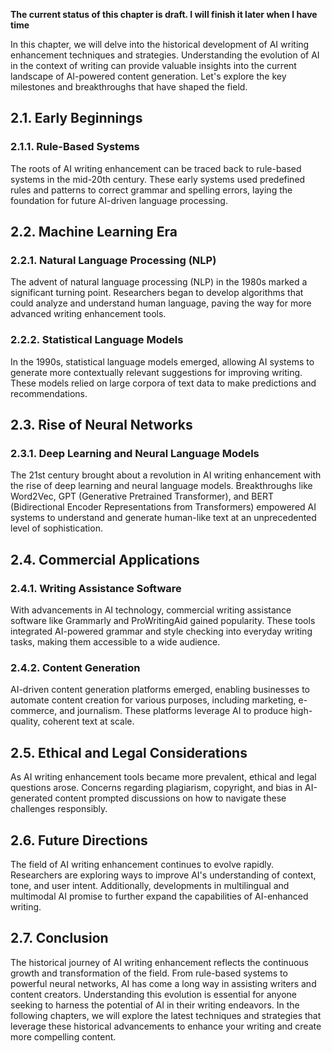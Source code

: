 **The current status of this chapter is draft. I will finish it later when I have time**

In this chapter, we will delve into the historical development of AI writing enhancement techniques and strategies. Understanding the evolution of AI in the context of writing can provide valuable insights into the current landscape of AI-powered content generation. Let's explore the key milestones and breakthroughs that have shaped the field.

2.1. Early Beginnings
---------------------

### 2.1.1. Rule-Based Systems

The roots of AI writing enhancement can be traced back to rule-based systems in the mid-20th century. These early systems used predefined rules and patterns to correct grammar and spelling errors, laying the foundation for future AI-driven language processing.

2.2. Machine Learning Era
-------------------------

### 2.2.1. Natural Language Processing (NLP)

The advent of natural language processing (NLP) in the 1980s marked a significant turning point. Researchers began to develop algorithms that could analyze and understand human language, paving the way for more advanced writing enhancement tools.

### 2.2.2. Statistical Language Models

In the 1990s, statistical language models emerged, allowing AI systems to generate more contextually relevant suggestions for improving writing. These models relied on large corpora of text data to make predictions and recommendations.

2.3. Rise of Neural Networks
----------------------------

### 2.3.1. Deep Learning and Neural Language Models

The 21st century brought about a revolution in AI writing enhancement with the rise of deep learning and neural language models. Breakthroughs like Word2Vec, GPT (Generative Pretrained Transformer), and BERT (Bidirectional Encoder Representations from Transformers) empowered AI systems to understand and generate human-like text at an unprecedented level of sophistication.

2.4. Commercial Applications
----------------------------

### 2.4.1. Writing Assistance Software

With advancements in AI technology, commercial writing assistance software like Grammarly and ProWritingAid gained popularity. These tools integrated AI-powered grammar and style checking into everyday writing tasks, making them accessible to a wide audience.

### 2.4.2. Content Generation

AI-driven content generation platforms emerged, enabling businesses to automate content creation for various purposes, including marketing, e-commerce, and journalism. These platforms leverage AI to produce high-quality, coherent text at scale.

2.5. Ethical and Legal Considerations
-------------------------------------

As AI writing enhancement tools became more prevalent, ethical and legal questions arose. Concerns regarding plagiarism, copyright, and bias in AI-generated content prompted discussions on how to navigate these challenges responsibly.

2.6. Future Directions
----------------------

The field of AI writing enhancement continues to evolve rapidly. Researchers are exploring ways to improve AI's understanding of context, tone, and user intent. Additionally, developments in multilingual and multimodal AI promise to further expand the capabilities of AI-enhanced writing.

2.7. Conclusion
---------------

The historical journey of AI writing enhancement reflects the continuous growth and transformation of the field. From rule-based systems to powerful neural networks, AI has come a long way in assisting writers and content creators. Understanding this evolution is essential for anyone seeking to harness the potential of AI in their writing endeavors. In the following chapters, we will explore the latest techniques and strategies that leverage these historical advancements to enhance your writing and create more compelling content.
